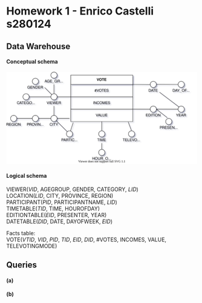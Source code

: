 # Homework 1 - Enrico Castelli s280124

## Data Warehouse

#### Conceptual schema

![conceptual](HW1/conceptual_schema.svg)

#### Logical schema

VIEWER(_VID_, AGEGROUP, GENDER, CATEGORY, _LID_)  
LOCATION(_LID_, CITY, PROVINCE, REGION)  
PARTICIPANT(_PID_, PARTICIPANTNAME, _LID_)  
TIMETABLE(_TID_, TIME, HOUROFDAY)  
EDITIONTABLE(_EID_, PRESENTER, YEAR)  
DATETABLE(_DID_, DATE, DAYOFWEEK, _EID_)  

Facts table:  
VOTE(_VTID_, _VID_, _PID_, _TID_, _EID_, _DID_, #VOTES, INCOMES, VALUE, TELEVOTINGMODE)

## Queries

#### (a)

#### (b)